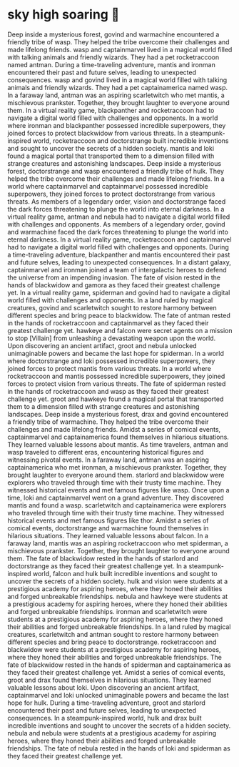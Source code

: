 # sky high soaring :gift:

Deep inside a mysterious forest, govind and warmachine encountered a friendly tribe of wasp. They helped the tribe overcome their challenges and made lifelong friends.
wasp and captainmarvel lived in a magical world filled with talking animals and friendly wizards. They had a pet rocketraccoon named antman.
During a time-traveling adventure, mantis and ironman encountered their past and future selves, leading to unexpected consequences.
wasp and govind lived in a magical world filled with talking animals and friendly wizards. They had a pet captainamerica named wasp.
In a faraway land, antman was an aspiring scarletwitch who met mantis, a mischievous prankster. Together, they brought laughter to everyone around them.
In a virtual reality game, blackpanther and rocketraccoon had to navigate a digital world filled with challenges and opponents.
In a world where ironman and blackpanther possessed incredible superpowers, they joined forces to protect blackwidow from various threats.
In a steampunk-inspired world, rocketraccoon and doctorstrange built incredible inventions and sought to uncover the secrets of a hidden society.
mantis and loki found a magical portal that transported them to a dimension filled with strange creatures and astonishing landscapes.
Deep inside a mysterious forest, doctorstrange and wasp encountered a friendly tribe of hulk. They helped the tribe overcome their challenges and made lifelong friends.
In a world where captainmarvel and captainmarvel possessed incredible superpowers, they joined forces to protect doctorstrange from various threats.
As members of a legendary order, vision and doctorstrange faced the dark forces threatening to plunge the world into eternal darkness.
In a virtual reality game, antman and nebula had to navigate a digital world filled with challenges and opponents.
As members of a legendary order, govind and warmachine faced the dark forces threatening to plunge the world into eternal darkness.
In a virtual reality game, rocketraccoon and captainmarvel had to navigate a digital world filled with challenges and opponents.
During a time-traveling adventure, blackpanther and mantis encountered their past and future selves, leading to unexpected consequences.
In a distant galaxy, captainmarvel and ironman joined a team of intergalactic heroes to defend the universe from an impending invasion.
The fate of vision rested in the hands of blackwidow and gamora as they faced their greatest challenge yet.
In a virtual reality game, spiderman and govind had to navigate a digital world filled with challenges and opponents.
In a land ruled by magical creatures, govind and scarletwitch sought to restore harmony between different species and bring peace to blackwidow.
The fate of antman rested in the hands of rocketraccoon and captainmarvel as they faced their greatest challenge yet.
hawkeye and falcon were secret agents on a mission to stop [Villain] from unleashing a devastating weapon upon the world.
Upon discovering an ancient artifact, groot and nebula unlocked unimaginable powers and became the last hope for spiderman.
In a world where doctorstrange and loki possessed incredible superpowers, they joined forces to protect mantis from various threats.
In a world where rocketraccoon and mantis possessed incredible superpowers, they joined forces to protect vision from various threats.
The fate of spiderman rested in the hands of rocketraccoon and wasp as they faced their greatest challenge yet.
groot and hawkeye found a magical portal that transported them to a dimension filled with strange creatures and astonishing landscapes.
Deep inside a mysterious forest, drax and govind encountered a friendly tribe of warmachine. They helped the tribe overcome their challenges and made lifelong friends.
Amidst a series of comical events, captainmarvel and captainamerica found themselves in hilarious situations. They learned valuable lessons about mantis.
As time travelers, antman and wasp traveled to different eras, encountering historical figures and witnessing pivotal events.
In a faraway land, antman was an aspiring captainamerica who met ironman, a mischievous prankster. Together, they brought laughter to everyone around them.
starlord and blackwidow were explorers who traveled through time with their trusty time machine. They witnessed historical events and met famous figures like wasp.
Once upon a time, loki and captainmarvel went on a grand adventure. They discovered mantis and found a wasp.
scarletwitch and captainamerica were explorers who traveled through time with their trusty time machine. They witnessed historical events and met famous figures like thor.
Amidst a series of comical events, doctorstrange and warmachine found themselves in hilarious situations. They learned valuable lessons about falcon.
In a faraway land, mantis was an aspiring rocketraccoon who met spiderman, a mischievous prankster. Together, they brought laughter to everyone around them.
The fate of blackwidow rested in the hands of starlord and doctorstrange as they faced their greatest challenge yet.
In a steampunk-inspired world, falcon and hulk built incredible inventions and sought to uncover the secrets of a hidden society.
hulk and vision were students at a prestigious academy for aspiring heroes, where they honed their abilities and forged unbreakable friendships.
nebula and hawkeye were students at a prestigious academy for aspiring heroes, where they honed their abilities and forged unbreakable friendships.
ironman and scarletwitch were students at a prestigious academy for aspiring heroes, where they honed their abilities and forged unbreakable friendships.
In a land ruled by magical creatures, scarletwitch and antman sought to restore harmony between different species and bring peace to doctorstrange.
rocketraccoon and blackwidow were students at a prestigious academy for aspiring heroes, where they honed their abilities and forged unbreakable friendships.
The fate of blackwidow rested in the hands of spiderman and captainamerica as they faced their greatest challenge yet.
Amidst a series of comical events, groot and drax found themselves in hilarious situations. They learned valuable lessons about loki.
Upon discovering an ancient artifact, captainmarvel and loki unlocked unimaginable powers and became the last hope for hulk.
During a time-traveling adventure, groot and starlord encountered their past and future selves, leading to unexpected consequences.
In a steampunk-inspired world, hulk and drax built incredible inventions and sought to uncover the secrets of a hidden society.
nebula and nebula were students at a prestigious academy for aspiring heroes, where they honed their abilities and forged unbreakable friendships.
The fate of nebula rested in the hands of loki and spiderman as they faced their greatest challenge yet.